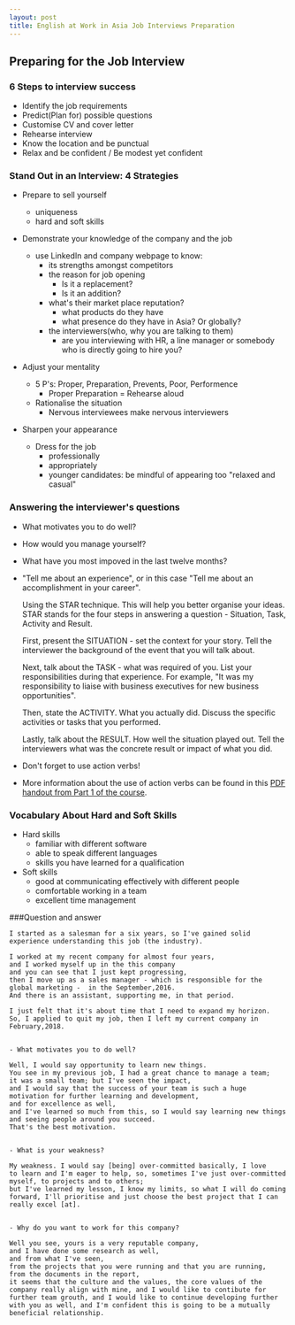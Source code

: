 ```yaml
---
layout: post
title: English at Work in Asia Job Interviews Preparation
---
```


## Preparing for the Job Interview

### 6 Steps to interview success
- Identify the job requirements
- Predict(Plan for) possible questions
- Customise CV and cover letter
- Rehearse interview
- Know the location and be punctual
- Relax and be confident / Be modest yet confident

### Stand Out in an Interview: 4 Strategies
- Prepare to sell yourself
  - uniqueness
  - hard and soft skills

- Demonstrate your knowledge of the company and the job
  - use LinkedIn and company webpage to know:
    - its strengths amongst competitors
    - the reason for job opening
      - Is it a replacement?
      - Is it an addition?
    - what's their market place reputation?
      - what products do they have
      - what presence do they have in Asia? Or globally?
    - the interviewers(who, why you are talking to them)
      - are you interviewing with HR, a line manager or somebody who is directly going to hire you?

- Adjust your mentality
  - 5 P's: Proper, Preparation, Prevents, Poor, Performence
    - Proper Preparation = Rehearse aloud
  - Rationalise the situation
    - Nervous interviewees make nervous interviewers
- Sharpen your appearance
  - Dress for the job
    - professionally
    - appropriately
    - younger candidates: be mindful of appearing too "relaxed and casual"

### Answering the interviewer's questions

- What motivates you to do well?
- How would you manage yourself?
- What have you most impoved in the last twelve months?

- "Tell me about an experience", or in this case "Tell me about an accomplishment in your career".

    Using the STAR technique. This will help you better organise your ideas. STAR stands for the four steps in answering a question - Situation, Task, Activity and Result.

    First, present the SITUATION - set the context for your story. Tell the interviewer the background of the event that you will talk about.

    Next, talk about the TASK - what was required of you. List your responsibilities during that experience.
    For example, "It was my responsibility to liaise with business executives for new business opportunities".

    Then, state the ACTIVITY. What you actually did. Discuss the specific activities or tasks that you performed.

    Lastly, talk about the RESULT. How well the situation played out. Tell the interviewers what was the concrete result or impact of what you did.

- Don't forget to use action verbs!
- More information about the use of action verbs can be found in this [PDF handout from Part 1 of the course](https://prod-edxapp.edx-cdn.org/assets/courseware/v1/83e8f99e4a602abec286ac3bb8ba054a/asset-v1:HKPolyUx+EWA1.2x+3T2017+type@asset+block/1.5_Language_Page_-_Positive_Action_Verbs.pdf).


### Vocabulary About Hard and Soft Skills

- Hard skills
  - familiar with different software
  - able to speak different languages
  - skills you have learned for a qualification
- Soft skills
  - good at communicating effectively with different people
  - comfortable working in a team
  - excellent time management

###Question and answer

    I started as a salesman for a six years, so I've gained solid experience understanding this job (the industry).

    I worked at my recent company for almost four years,
    and I worked myself up in the this company
    and you can see that I just kept progressing,
    then I move up as a sales manager - which is responsible for the global marketing -  in the September,2016.
    And there is an assistant, supporting me, in that period.

    I just felt that it's about time that I need to expand my horizon.
    So, I applied to quit my job, then I left my current company in February,2018.


    - What motivates you to do well?

    Well, I would say opportunity to learn new things.
    You see in my previous job, I had a great chance to manage a team;
    it was a small team; but I've seen the impact,
    and I would say that the success of your team is such a huge motivation for further learning and development,
    and for excellence as well,
    and I've learned so much from this, so I would say learning new things and seeing people around you succeed.
    That's the best motivation.


    - What is your weakness?

    My weakness. I would say [being] over-committed basically, I love
    to learn and I'm eager to help, so, sometimes I've just over-committed
    myself, to projects and to others;
    but I've learned my lesson, I know my limits, so what I will do coming forward, I'll prioritise and just choose the best project that I can really excel [at].


    - Why do you want to work for this company?

    Well you see, yours is a very reputable company,
    and I have done some research as well,
    and from what I've seen,
    from the projects that you were running and that you are running,
    from the documents in the report,
    it seems that the culture and the values, the core values of the company really align with mine, and I would like to contibute for further team grouth, and I would like to continue developing further with you as well, and I'm confident this is going to be a mutually beneficial relationship.
